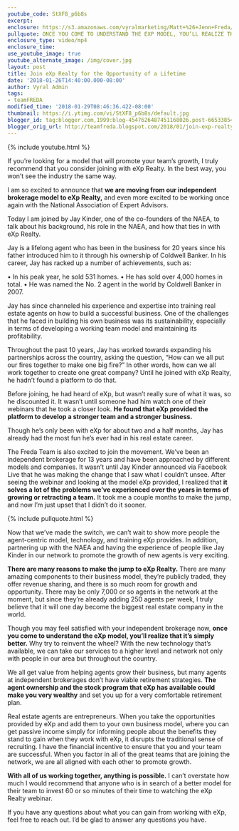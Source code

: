 ```yaml
---
youtube_code: StXF8_p6b8s
excerpt:
enclosure: https://s3.amazonaws.com/vyralmarketing/Matt+%26+Jenn+Freda/Video/2018/January/Orlando+Real+Estate+Agent-+Join+eXp+Realty+for+the+Opportunity+of+a+Lifetime.mp4
pullquote: ONCE YOU COME TO UNDERSTAND THE EXP MODEL, YOU’LL REALIZE THAT IT’S SIMPLY BETTER.
enclosure_type: video/mp4
enclosure_time:
use_youtube_image: true
youtube_alternate_image: /img/cover.jpg
layout: post
title: Join eXp Realty for the Opportunity of a Lifetime
date: '2018-01-26T14:40:00.000-08:00'
author: Vyral Admin
tags:
- teamFREDA
modified_time: '2018-01-29T08:46:36.422-08:00'
thumbnail: https://i.ytimg.com/vi/StXF8_p6b8s/default.jpg
blogger_id: tag:blogger.com,1999:blog-4547626487451168026.post-6653385475194632714
blogger_orig_url: http://teamfreda.blogspot.com/2018/01/join-exp-realty-for-opportunity-of.html
---
```

{% include youtube.html %}

If you’re looking for a model that will promote your team’s growth, I truly recommend that you consider joining with eXp Realty. In the best way, you won’t see the industry the same way.

I am so excited to announce that **we are moving from our independent brokerage model to eXp Realty,** and even more excited to be working once again with the National Association of Expert Advisors.

Today I am joined by Jay Kinder, one of the co-founders of the NAEA, to talk about his background, his role in the NAEA, and how that ties in with eXp Realty.

Jay is a lifelong agent who has been in the business for 20 years since his father introduced him to it through his ownership of Coldwell Banker. In his career, Jay has racked up a number of achievements, such as:

• In his peak year, he sold 531 homes.
• He has sold over 4,000 homes in total.
• He was named the No. 2 agent in the world by Coldwell Banker in 2007.

Jay has since channeled his experience and expertise into training real estate agents on how to build a successful business. One of the challenges that he faced in building his own business was its sustainability, especially in terms of developing a working team model and maintaining its profitability.

Throughout the past 10 years, Jay has worked towards expanding his partnerships across the country, asking the question, “How can we all put our fires together to make one big fire?” In other words, how can we all work together to create one great company? Until he joined with eXp Realty, he hadn’t found a platform to do that.

Before joining, he had heard of eXp, but wasn’t really sure of what it was, so he discounted it. It wasn’t until someone had him watch one of their webinars that he took a closer look. **He found that eXp provided the platform to develop a stronger team and a stronger business.**

Though he’s only been with eXp for about two and a half months, Jay has already had the most fun he’s ever had in his real estate career.

The Freda Team is also excited to join the movement. We’ve been an independent brokerage for 13 years and have been approached by different models and companies. It wasn’t until Jay Kinder announced via Facebook Live that he was making the change that I saw what I couldn’t unsee. After seeing the webinar and looking at the model eXp provided, I realized that **it solves a lot of the problems we’ve experienced over the years in terms of growing or retracting a team.** It took me a couple months to make the jump, and now I’m just upset that I didn’t do it sooner.

{% include pullquote.html %}

Now that we’ve made the switch, we can’t wait to show more people the agent-centric model, technology, and training eXp provides. In addition, partnering up with the NAEA and having the experience of people like Jay Kinder in our network to promote the growth of new agents is very exciting.

**There are many reasons to make the jump to eXp Realty.** There are many amazing components to their business model, they’re publicly traded, they offer revenue sharing, and there is so much room for growth and opportunity. There may be only 7,000 or so agents in the network at the moment, but since they’re already adding 250 agents per week, I truly believe that it will one day become the biggest real estate company in the world.

Though you may feel satisfied with your independent brokerage now, **once you come to understand the eXp model, you’ll realize that it’s simply better.** Why try to reinvent the wheel? With the new technology that’s available, we can take our services to a higher level and network not only with people in our area but throughout the country.

We all get value from helping agents grow their business, but many agents at independent brokerages don’t have viable retirement strategies. **The agent ownership and the stock program that eXp has available could make you very wealthy** and set you up for a very comfortable retirement plan.

Real estate agents are entrepreneurs. When you take the opportunities provided by eXp and add them to your own business model, where you can get passive income simply for informing people about the benefits they stand to gain when they work with eXp, it disrupts the traditional sense of recruiting. I have the financial incentive to ensure that you and your team are successful. When you factor in all of the great teams that are joining the network, we are all aligned with each other to promote growth.

**With all of us working together, anything is possible.** I can’t overstate how much I would recommend that anyone who is in search of a better model for their team to invest 60 or so minutes of their time to watching the eXp Realty webinar.

If you have any questions about what you can gain from working with eXp, feel free to reach out. I’d be glad to answer any questions you have.

